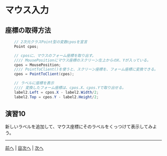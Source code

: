 # マウス入力

## 座標の取得方法
```cs
    // 2次元クラスPoint型の変数cposを宣言
    Point cpos;

    // cposに、マウスのフォーム座標を取り出す。
    //// MousePositionにマウス座標のスクリーン左上からのX、Yが入っている。
    cpos = MousePosition;
    //// PointToClient()を使うと、スクリーン座標を、フォーム座標に変換できる。
    cpos = PointToClient(cpos);

    // ラベルに座標を表示
    //// 変換したフォーム座標は、cpos.X、cpos.Yで取り出せる。
    label2.Left = cpos.X - label2.Width/2;
    label2.Top = cpos.Y - label2.Height/2;
```

## 演習10
新しいラベルを追加して、マウス座標にそのラベルをくっつけて表示してみよう。

---

[前へ](09.md) | [目次へ](README.md#%E7%9B%AE%E6%AC%A1) | [次へ](11.md)


